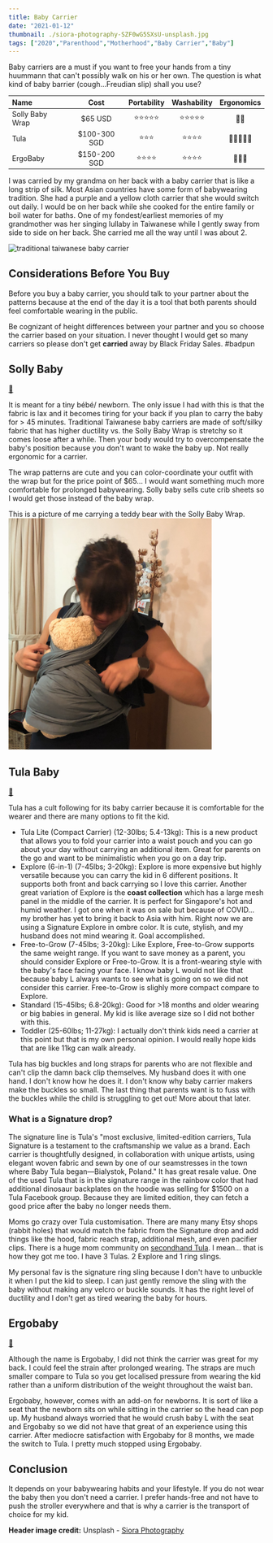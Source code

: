 ```yaml
---
title: Baby Carrier
date: "2021-01-12"
thumbnail: ./siora-photography-SZF0wG5SXsU-unsplash.jpg
tags: ["2020","Parenthood","Motherhood","Baby Carrier","Baby"]
---
```


Baby carriers are a must if you want to free your hands from a tiny huummann that can't possibly walk on his or her own. The question is what kind of baby barrier (cough...Freudian slip) shall you use? 


| Name | Cost | Portability | Washability | Ergonomics |
| :--- | :---: | :----: | :----: | :----: | 
| Solly Baby Wrap| $65 USD | ⭐️⭐️⭐️⭐️⭐️ | ⭐️⭐️⭐️⭐️⭐️ | 💪💪 |
| Tula | $100-300 SGD | ⭐️⭐️⭐️ | ⭐️⭐️⭐️⭐️ | 💪💪💪💪💪 |
| ErgoBaby | $150-200 SGD | ⭐️⭐️⭐️⭐️ | ⭐️⭐️⭐️⭐️ | 💪💪💪 |

I was carried by my grandma on her back with a baby carrier that is like a long strip of silk. Most Asian countries have some form of babywearing tradition. She had a purple and a yellow cloth carrier that she would switch out daily. I would be on her back while she cooked for the entire family or boil water for baths. One of my fondest/earliest memories of my grandmother was her singing lullaby in Taiwanese while I gently sway from side to side on her back. She carried me all the way until I was about 2. 

<img src="https://cf.shopee.tw/file/ff644358e0e09eeffa4a881c658fffdf" alt="traditional taiwanese baby carrier" width="800"/>  

## Considerations Before You Buy
Before you buy a baby carrier, you should talk to your partner about the patterns because at the end of the day it is a tool that both parents should feel comfortable wearing in the public. 

Be cognizant of height differences between your partner and you so choose the carrier based on your situation. 
I never thought I would get so many carriers so please don't get **carried** away by Black Friday Sales. #badpun

## Solly Baby
[🛒](https://shop.sollybaby.com/)

It is meant for a tiny bébé/ newborn. The only issue I had with this is that the fabric is lax and it becomes tiring for your back if you plan to carry the baby for > 45 minutes. Traditional Taiwanese baby carriers are made of soft/silky fabric that has higher ductility vs. the Solly Baby Wrap is stretchy so it comes loose after a while. Then your body would try to overcompensate the baby's position because you don't want to wake the baby up. Not really ergonomic for a carrier. 

The wrap patterns are cute and you can color-coordinate your outfit with the wrap but for the price point of $65... I would want something much more comfortable for prolonged babywearing. Solly baby sells cute crib sheets so I would get those instead of the baby wrap. 

This is a picture of me carrying a teddy bear with the Solly Baby Wrap. 
<img src="./sollybaby.jpeg" alt="solly baby wrap" width="400"/>

## Tula Baby
[🛒](https://babytula.com/)

Tula has a cult following for its baby carrier because it is comfortable for the wearer and there are many options to fit the kid. 
* Tula Lite (Compact Carrier) (12-30lbs; 5.4-13kg): This is a new product that allows you to fold your carrier into a waist pouch and you can go about your day without carrying an additional item. Great for parents on the go and want to be minimalistic when you go on a day trip. 
* Explore (6-in-1) (7-45lbs; 3-20kg): Explore is more expensive but highly versatile because you can carry the kid in 6 different positions. It supports both front and back carrying so I love this carrier. Another great variation of Explore is the **coast collection** which has a large mesh panel in the middle of the carrier. It is perfect for Singapore's hot and humid weather. I got one when it was on sale but because of COVID... my brother has yet to bring it back to Asia with him. Right now we are using a Signature Explore in ombre color. It is cute, stylish, and my husband does not mind wearing it. Goal accomplished. 
* Free-to-Grow (7-45lbs; 3-20kg): Like Explore, Free-to-Grow supports the same weight range. If you want to save money as a parent, you should consider Explore or Free-to-Grow. It is a front-wearing style with the baby's face facing your face. I know baby L would not like that because baby L always wants to see what is going on so we did not consider this carrier. Free-to-Grow is slighly more compact compare to Explore. 
* Standard (15-45lbs; 6.8-20kg): Good for >18 months and older wearing or big babies in general. My kid is like average size so I did not bother with this. 
* Toddler (25-60lbs; 11-27kg): I actually don't think kids need a carrier at this point but that is my own personal opinion. I would really hope kids that are like 11kg can walk already. 

Tula has big buckles and long straps for parents who are not flexible and can't clip the damn back clip themselves. My husband does it with one hand. I don't know how he does it. I don't know why baby carrier makers make the buckles so small. The last thing that parents want is to fuss with the buckles while the child is struggling to get out! More about that later. 

### What is a Signature drop?
The signature line is Tula's "most exclusive, limited-edition carriers, Tula Signature is a testament to the craftsmanship we value as a brand. Each carrier is thoughtfully designed, in collaboration with unique artists, using elegant woven fabric and sewn by one of our seamstresses in the town where Baby Tula began—Bialystok, Poland." It has great resale value. 
One of the used Tula that is in the signature range in the rainbow color that had additional dinosaur backplates on the hoodie was selling for $1500 on a Tula Facebook group. Because they are limited edition, they can fetch a good price after the baby no longer needs them. 

Moms go crazy over Tula customisation. There are many many Etsy shops (rabbit holes) that would match the fabric from the Signature drop and add things like the hood, fabric reach strap, additional mesh, and even pacifier clips. There is a huge mom community on [secondhand Tula](https://nypost.com/2016/08/27/meet-the-mom-cult-that-speaks-a-secret-language-and-wears-2500-baby-carriers/). I mean... that is how they got me too. I have 3 Tulas. 2 Explore and 1 ring slings. 

My personal fav is the signature ring sling because I don't have to unbuckle it when I put the kid to sleep. I can just gently remove the sling with the baby without making any velcro or buckle sounds. It has the right level of ductility and I don't get as tired wearing the baby for hours.

## Ergobaby
[🛒](https://ergobaby.com/)

Although the name is Ergobaby, I did not think the carrier was great for my back. I could feel the strain after prolonged wearing. The straps are much smaller compare to Tula so you get localised pressure from wearing the kid rather than a uniform distribution of the weight throughout the waist ban. 

Ergobaby, however, comes with an add-on for newborns. It is sort of like a seat that the newborn sits on while sitting in the carrier so the head can pop up. My husband always worried that he would crush baby L with the seat and Ergobaby so we did not have that great of an experience using this carrier. After mediocre satisfaction with Ergobaby for 8 months, we made the switch to Tula. I pretty much stopped using Ergobaby. 

## Conclusion

It depends on your babywearing habits and your lifestyle. If you do not wear the baby then you don't need a carrier. I prefer hands-free and not have to push the stroller everywhere and that is why a carrier is the transport of choice for my kid. 

**Header image credit:** Unsplash - [Siora Photography](https://unsplash.com/s/photos/fabric?utm_source=unsplash&amp;utm_medium=referral&amp;utm_content=creditCopyText)